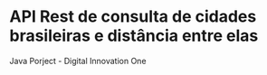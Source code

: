 # API Rest de consulta de cidades brasileiras e distância entre elas
Java Porject - Digital Innovation One
